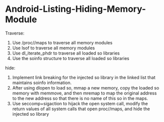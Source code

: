 # Android-Listing-Hiding-Memory-Module

Traverse:
1. Use /proc/<pid>/maps to traverse all memory modules
2. Use lsof to traverse all memory modules
3. Use dl_iterate_phdr to traverse all loaded so libraries
4. Use the soinfo structure to traverse all loaded so libraries


hide:
1. Implement link breaking for the injected so library in the linked list that maintains soinfo information.
2. After using dlopen to load so, mmap a new memory, copy the loaded so memory with memmove, and then mremap to map the original address to the new address so that there is no name of this so in the maps.
3. Use seccomp+sigaction to hijack the open system call, modify the return values ​​of all system calls that open proc/<pid>/maps, and hide the injected so library
